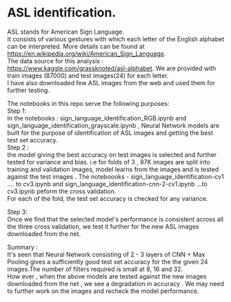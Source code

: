 # ASL identification.  
ASL stands for American Sign Language.   
It consists of various gestures with which each letter of the English alphabet can be interpreted. More details can be found at https://en.wikipedia.org/wiki/American_Sign_Language.   
The data source for this analysis :  https://www.kaggle.com/grassknoted/asl-alphabet. 
We are provided with train images (87000) and test images(24) for each letter.  
I have also downloaded few ASL images from the web and used them for further testing.  

The notebooks in this repo serve the following  purposes:   
Step 1:   
In the notebooks : sign_language_identification_RGB.ipynb and sign_language_identification_grayscale.ipynb , Neural Network models are built for the purpose of identification of ASL images and getting the best test set accuracy.    
Step 2 :   
the model giving the best accuracy on test images is selected and further tested for variance and bias. i.e for folds of 3 , 87K images are split into training and validation images, model learns from the images and is tested against the test images . The noteboooks - sign_language_identification-cv1 .... to cv3.ipynb and sign_language_identification-cnn-2-cv1.ipynb ...to cv3.ipynb peform the cross validation.  
For each of the fold, the test set accuracy is checked for any variance.  

Step 3:   
Once we find that the selected model's performance is consistent across all the three cross validation, we test it further for the new ASL images downloaded from the net.  

Summary :  
It's seen that Neural Network consisting of 2 - 3 layers of CNN + Max Pooling gives a sufficiently good test set accuracy for the the given 24 images.The number of filters required is small at 8, 16 and 32.  
How ever , when the above models are tested against the new images downloaded from the net , we see a degradation in accuracy . We may need to further work on the images and recheck the model performance.  
